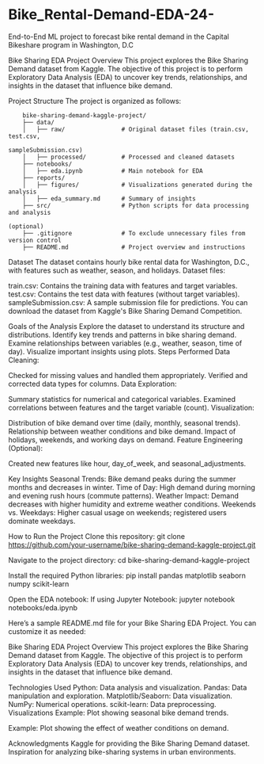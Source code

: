 # Bike_Rental-Demand-EDA-24-
End-to-End ML project to forecast bike rental demand in the Capital Bikeshare program in Washington, D.C

Bike Sharing EDA Project
Overview
This project explores the Bike Sharing Demand dataset from Kaggle. The objective of this project is to perform Exploratory Data Analysis (EDA) to uncover key trends, relationships, and insights in the dataset that influence bike demand.

Project Structure
The project is organized as follows:


        bike-sharing-demand-kaggle-project/
        ├── data/
        │   ├── raw/                # Original dataset files (train.csv, test.csv, 
                                                                  sampleSubmission.csv)
        │   ├── processed/          # Processed and cleaned datasets
        ├── notebooks/
        │   ├── eda.ipynb           # Main notebook for EDA
        ├── reports/
        │   ├── figures/            # Visualizations generated during the analysis
        │   ├── eda_summary.md      # Summary of insights
        ├── src/                    # Python scripts for data processing and analysis 
                                                                    (optional)
        ├── .gitignore              # To exclude unnecessary files from version control
        ├── README.md               # Project overview and instructions



Dataset
The dataset contains hourly bike rental data for Washington, D.C., with features such as weather, season, and holidays.
Dataset files:

train.csv: Contains the training data with features and target variables.
test.csv: Contains the test data with features (without target variables).
sampleSubmission.csv: A sample submission file for predictions.
You can download the dataset from Kaggle's Bike Sharing Demand Competition.

Goals of the Analysis
Explore the dataset to understand its structure and distributions.
Identify key trends and patterns in bike sharing demand.
Examine relationships between variables (e.g., weather, season, time of day).
Visualize important insights using plots.
Steps Performed
Data Cleaning:

Checked for missing values and handled them appropriately.
Verified and corrected data types for columns.
Data Exploration:

Summary statistics for numerical and categorical variables.
Examined correlations between features and the target variable (count).
Visualization:

Distribution of bike demand over time (daily, monthly, seasonal trends).
Relationship between weather conditions and bike demand.
Impact of holidays, weekends, and working days on demand.
Feature Engineering (Optional):

Created new features like hour, day_of_week, and seasonal_adjustments.

Key Insights
Seasonal Trends:
Bike demand peaks during the summer months and decreases in winter.
Time of Day:
High demand during morning and evening rush hours (commute patterns).
Weather Impact:
Demand decreases with higher humidity and extreme weather conditions.
Weekends vs. Weekdays:
Higher casual usage on weekends; registered users dominate weekdays.


How to Run the Project
Clone this repository:
git clone https://github.com/your-username/bike-sharing-demand-kaggle-project.git

Navigate to the project directory:
cd bike-sharing-demand-kaggle-project

Install the required Python libraries:
pip install pandas matplotlib seaborn numpy scikit-learn

Open the EDA notebook:
If using Jupyter Notebook:
jupyter notebook notebooks/eda.ipynb



Here’s a sample README.md file for your Bike Sharing EDA Project. You can customize it as needed:

Bike Sharing EDA Project
Overview
This project explores the Bike Sharing Demand dataset from Kaggle. The objective of this project is to perform Exploratory Data Analysis (EDA) to uncover key trends, relationships, and insights in the dataset that influence bike demand.

Technologies Used
Python: Data analysis and visualization.
Pandas: Data manipulation and exploration.
Matplotlib/Seaborn: Data visualization.
NumPy: Numerical operations.
scikit-learn: Data preprocessing.
Visualizations
Example: Plot showing seasonal bike demand trends.

Example: Plot showing the effect of weather conditions on demand.

Acknowledgments
Kaggle for providing the Bike Sharing Demand dataset.
Inspiration for analyzing bike-sharing systems in urban environments.













